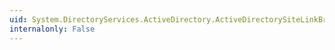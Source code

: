 ```yaml
---
uid: System.DirectoryServices.ActiveDirectory.ActiveDirectorySiteLinkBridge
internalonly: False
---
```

